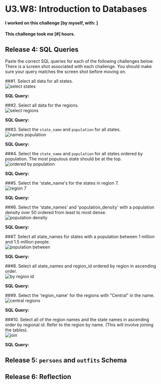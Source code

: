 # U3.W8: Introduction to Databases

#### I worked on this challenge [by myself, with: ]
#### This challenge took me [#] hours.

## Release 4: SQL Queries

Paste the correct SQL queries for each of the following challenges below. There is a screen shot associated with each challenge. You should make sure your query matches the screen shot before moving on.

###1. Select all data for all states. <br>
  ![select states](imgs/1-select-states.png)

  **SQL Query:**

###2. Select all data for the regions. <br>
  ![select regions](imgs/2-regions.png)

  **SQL Query:**

###3. Select the `state_name` and `population` for all states. <br>
  ![names population](imgs/3-names-population.png)

  **SQL Query:**

###4. Select the `state_name` and `population` for all states ordered by population. The most populous state should be at the top. <br>
  ![ordered by population](imgs/4-ordered-by-pop.png)

  **SQL Query:**

###5. Select the 'state_name's for the states in region 7. <br>
  ![region 7](imgs/5-states-region-7.png)

  **SQL Query:**

###6. Select the 'state_names' and 'population_density' with a population density over 50 ordered from least to most dense. <br>
  ![population density](imgs/6-population-density.png)

  **SQL Query:**

###7. Select all state_names for states with a population between 1 million and 1.5 million people. <br>
  ![population between](imgs/7-population-between.png)

  **SQL Query:**

###8. Select all state_names and region_id ordered by region in ascending order. <br>
  ![by region id](imgs/8-by-region-id.png)

  **SQL Query:**

###9. Select the 'region_name' for the regions with "Central" in the name. <br>
  ![central regions](imgs/9-regions-central.png)

  **SQL Query:**

###10. Select all of the region names and the state names in ascending order by regional id. Refer to the region by name. (This will involve joining the tables). <br>
  ![join](imgs/10-join.png)

  **SQL Query:**

## Release 5: `persons` and `outfits` Schema
<!-- Include a link to your schema design here -->


## Release 6: Reflection
